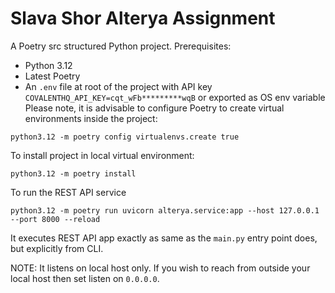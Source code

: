 # Slava Shor Alterya Assignment

A Poetry src structured Python project.
Prerequisites:

* Python 3.12
* Latest Poetry
* An `.env` file at root of the project with API key `COVALENTHQ_API_KEY=cqt_wFb*********wqB` or exported as OS env
  variable
  Please note, it is advisable to configure Poetry to create virtual
  environments inside the project:

```shell
python3.12 -m poetry config virtualenvs.create true
```

To install project in local virtual environment:

```shell
python3.12 -m poetry install
```

To run the REST API service

```shell
python3.12 -m poetry run uvicorn alterya.service:app --host 127.0.0.1 --port 8000 --reload
```

It executes REST API app exactly as same as the `main.py` entry point does, but explicitly from CLI.

NOTE: It listens on local host only. If you wish to reach from outside your local host then set listen on `0.0.0.0`.